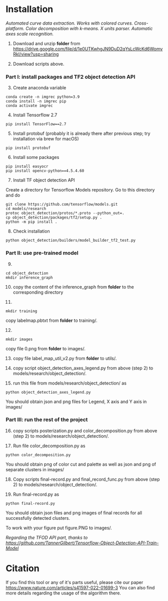 # Installation

*Automated curve data extraction. Works with colored curves. Cross-platform. Color decomposition with k-means. X units parser. Automatic axes scale recognition.*

1. Download and unzip **folder** from https://drive.google.com/file/d/1e0UTKwhgJN9DuD2qYsLcWcKd6WomvRkl/view?usp=sharing

2. Download scripts above.

### Part I: install packages and TF2 object detection API

3. Create anaconda variable
```
conda create -n imgrec python=3.9
conda install -n imgrec pip
conda activate imgrec
```
4. Install Tensorflow 2.7
```
pip install TensorFlow==2.7
```
5. Install protobuf (probably it is already there after previous step; try installation via brew for macOS)
```
pip install protobuf
```
6. Install some packages
```
pip install easyocr
pip install opencv-python==4.5.4.60
```
7. Install TF object detection API

Create a directory for Tensorflow Models repository. Go to this directory and do
```
git clone https://github.com/tensorflow/models.git
cd models/research
protoc object_detection/protos/*.proto --python_out=.
cp object_detection/packages/tf2/setup.py .
python -m pip install .
```
8. Check installation
```
python object_detection/builders/model_builder_tf2_test.py
```

### Part II: use pre-trained model

9. 
```
cd object_detection
mkdir inference_graph
```
10. copy the content of the inference_graph from **folder** to the corresponding directory

11.
``` 
mkdir training 
```
copy labelmap.pbtxt from **folder** to training/.

12. 
```
mkdir images
```
copy file 0.png from **folder** to images/.

13. copy file label_map_util_v2.py from **folder** to utils/.

14. copy script object_detection_axes_legend.py from above (step 2) to  models/research/object_detection/.

15. run this file from models/research/object_detection/ as
```
python object_detection_axes_legend.py
```
You should obtain json and png files for Legend, X axis and Y axis in images/

### Part III: run the rest of the project

16. copy scripts posterization.py and color_decomposition.py from above (step 2) to models/research/object_detection/.

17. Run file color_decomposition.py as
```
python color_decomposition.py
```
You should obtain png of color cut and palette as well as json and png of separate clusters in images/

18. Copy scripts final-record.py and final_record_func.py from above (step 2) to models/research/object_detection/.

19. Run final-record.py as
```
python final-record.py 
```
You should obtain json files and png images of final records for all successfully detected clusters.

To work with your figure put figure.PNG to images/.

*Regarding the TFOD API part, thanks to https://github.com/TannerGilbert/Tensorflow-Object-Detection-API-Train-Model*

# Citation

If you find this tool or any of it's parts useful, please cite our paper https://www.nature.com/articles/s41597-022-01699-3
You can also find more details regarding the usage of the algorithm there.
